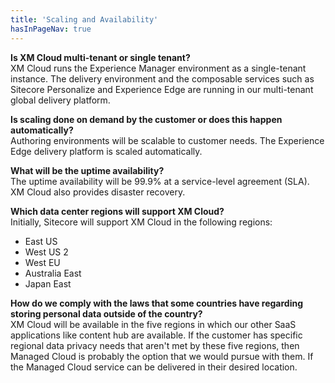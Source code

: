 ```yaml
---
title: 'Scaling and Availability'
hasInPageNav: true
---
```


**Is XM Cloud multi-tenant or single tenant?**  
XM Cloud runs the Experience Manager environment as a single-tenant instance. The delivery environment and the composable services such as Sitecore Personalize and Experience Edge are running in our multi-tenant global delivery platform.

**Is scaling done on demand by the customer or does this happen automatically?**  
Authoring environments will be scalable to customer needs. The Experience Edge delivery platform is scaled automatically.

**What will be the uptime availability?**  
The uptime availability will be 99.9% at a service-level agreement (SLA). XM Cloud also provides disaster recovery.

**Which data center regions will support XM Cloud?**  
Initially, Sitecore will support XM Cloud in the following regions:

- East US
- West US 2
- West EU
- Australia East
- Japan East

**How do we comply with the laws that some countries have regarding storing personal data outside of the country?**  
XM Cloud will be available in the five regions in which our other SaaS applications like content hub are available. If the customer has specific regional data privacy needs that aren't met by these five regions, then Managed Cloud is probably the option that we would pursue with them. If the Managed Cloud service can be delivered in their desired location.
